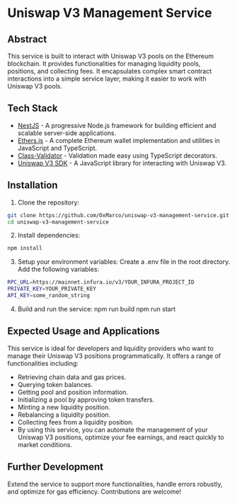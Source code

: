 # Uniswap V3 Management Service

## Abstract
This service is built to interact with Uniswap V3 pools on the Ethereum blockchain. It provides functionalities for managing liquidity pools, positions, and collecting fees. It encapsulates complex smart contract interactions into a simple service layer, making it easier to work with Uniswap V3 pools.

## Tech Stack
- [NestJS](https://nestjs.com/) - A progressive Node.js framework for building efficient and scalable server-side applications.
- [Ethers.js](https://docs.ethers.io/v5/) - A complete Ethereum wallet implementation and utilities in JavaScript and TypeScript.
- [Class-Validator](https://github.com/typestack/class-validator) - Validation made easy using TypeScript decorators.
- [Uniswap V3 SDK](https://github.com/Uniswap/sdk-core) - A JavaScript library for interacting with Uniswap V3.

## Installation
1. Clone the repository:
```bash
git clone https://github.com/OxMarco/uniswap-v3-management-service.git
cd uniswap-v3-management-service
```
2. Install dependencies:
```bash
npm install
```

3. Setup your environment variables:
Create a .env file in the root directory.
Add the following variables:
```bash
RPC_URL=https://mainnet.infura.io/v3/YOUR_INFURA_PROJECT_ID
PRIVATE_KEY=YOUR_PRIVATE_KEY
API_KEY=some_random_string
```

4. Build and run the service:
npm run build
npm run start


## Expected Usage and Applications

This service is ideal for developers and liquidity providers who want to manage their Uniswap V3 positions programmatically. It offers a range of functionalities including:

* Retrieving chain data and gas prices.
* Querying token balances.
* Getting pool and position information.
* Initializing a pool by approving token transfers.
* Minting a new liquidity position.
* Rebalancing a liquidity position.
* Collecting fees from a liquidity position.
* By using this service, you can automate the management of your Uniswap V3 positions, optimize your fee earnings, and react quickly to market conditions.

## Further Development

Extend the service to support more functionalities, handle errors robustly, and optimize for gas efficiency. Contributions are welcome!
